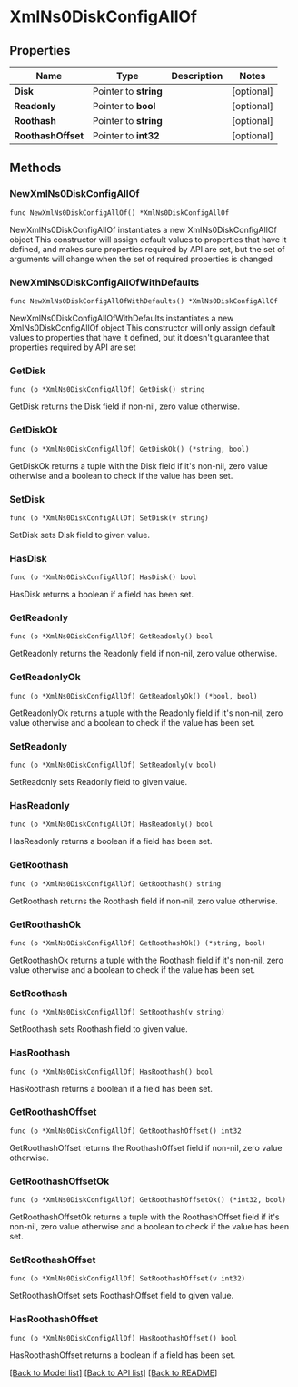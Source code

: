 # XmlNs0DiskConfigAllOf

## Properties

Name | Type | Description | Notes
------------ | ------------- | ------------- | -------------
**Disk** | Pointer to **string** |  | [optional] 
**Readonly** | Pointer to **bool** |  | [optional] 
**Roothash** | Pointer to **string** |  | [optional] 
**RoothashOffset** | Pointer to **int32** |  | [optional] 

## Methods

### NewXmlNs0DiskConfigAllOf

`func NewXmlNs0DiskConfigAllOf() *XmlNs0DiskConfigAllOf`

NewXmlNs0DiskConfigAllOf instantiates a new XmlNs0DiskConfigAllOf object
This constructor will assign default values to properties that have it defined,
and makes sure properties required by API are set, but the set of arguments
will change when the set of required properties is changed

### NewXmlNs0DiskConfigAllOfWithDefaults

`func NewXmlNs0DiskConfigAllOfWithDefaults() *XmlNs0DiskConfigAllOf`

NewXmlNs0DiskConfigAllOfWithDefaults instantiates a new XmlNs0DiskConfigAllOf object
This constructor will only assign default values to properties that have it defined,
but it doesn't guarantee that properties required by API are set

### GetDisk

`func (o *XmlNs0DiskConfigAllOf) GetDisk() string`

GetDisk returns the Disk field if non-nil, zero value otherwise.

### GetDiskOk

`func (o *XmlNs0DiskConfigAllOf) GetDiskOk() (*string, bool)`

GetDiskOk returns a tuple with the Disk field if it's non-nil, zero value otherwise
and a boolean to check if the value has been set.

### SetDisk

`func (o *XmlNs0DiskConfigAllOf) SetDisk(v string)`

SetDisk sets Disk field to given value.

### HasDisk

`func (o *XmlNs0DiskConfigAllOf) HasDisk() bool`

HasDisk returns a boolean if a field has been set.

### GetReadonly

`func (o *XmlNs0DiskConfigAllOf) GetReadonly() bool`

GetReadonly returns the Readonly field if non-nil, zero value otherwise.

### GetReadonlyOk

`func (o *XmlNs0DiskConfigAllOf) GetReadonlyOk() (*bool, bool)`

GetReadonlyOk returns a tuple with the Readonly field if it's non-nil, zero value otherwise
and a boolean to check if the value has been set.

### SetReadonly

`func (o *XmlNs0DiskConfigAllOf) SetReadonly(v bool)`

SetReadonly sets Readonly field to given value.

### HasReadonly

`func (o *XmlNs0DiskConfigAllOf) HasReadonly() bool`

HasReadonly returns a boolean if a field has been set.

### GetRoothash

`func (o *XmlNs0DiskConfigAllOf) GetRoothash() string`

GetRoothash returns the Roothash field if non-nil, zero value otherwise.

### GetRoothashOk

`func (o *XmlNs0DiskConfigAllOf) GetRoothashOk() (*string, bool)`

GetRoothashOk returns a tuple with the Roothash field if it's non-nil, zero value otherwise
and a boolean to check if the value has been set.

### SetRoothash

`func (o *XmlNs0DiskConfigAllOf) SetRoothash(v string)`

SetRoothash sets Roothash field to given value.

### HasRoothash

`func (o *XmlNs0DiskConfigAllOf) HasRoothash() bool`

HasRoothash returns a boolean if a field has been set.

### GetRoothashOffset

`func (o *XmlNs0DiskConfigAllOf) GetRoothashOffset() int32`

GetRoothashOffset returns the RoothashOffset field if non-nil, zero value otherwise.

### GetRoothashOffsetOk

`func (o *XmlNs0DiskConfigAllOf) GetRoothashOffsetOk() (*int32, bool)`

GetRoothashOffsetOk returns a tuple with the RoothashOffset field if it's non-nil, zero value otherwise
and a boolean to check if the value has been set.

### SetRoothashOffset

`func (o *XmlNs0DiskConfigAllOf) SetRoothashOffset(v int32)`

SetRoothashOffset sets RoothashOffset field to given value.

### HasRoothashOffset

`func (o *XmlNs0DiskConfigAllOf) HasRoothashOffset() bool`

HasRoothashOffset returns a boolean if a field has been set.


[[Back to Model list]](../README.md#documentation-for-models) [[Back to API list]](../README.md#documentation-for-api-endpoints) [[Back to README]](../README.md)



